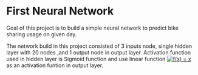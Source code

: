 # First Neural Network
Goal of this project is to build a simple neural network to predict bike sharing usage on given day.

The network build in this project consisted of 3 inputs node, single hidden layer with 20 nodes ,and 1 output node in output layer. Activation function used in hidden layer is Sigmoid function and use linear function <a href="https://www.codecogs.com/eqnedit.php?latex=\dpi{150}&space;f(x)&space;=&space;x" target="_blank"><img src="https://latex.codecogs.com/svg.latex?\dpi{150}&space;f(x)&space;=&space;x" title="f(x) = x" /></a> as an activation funtion in output layer.
